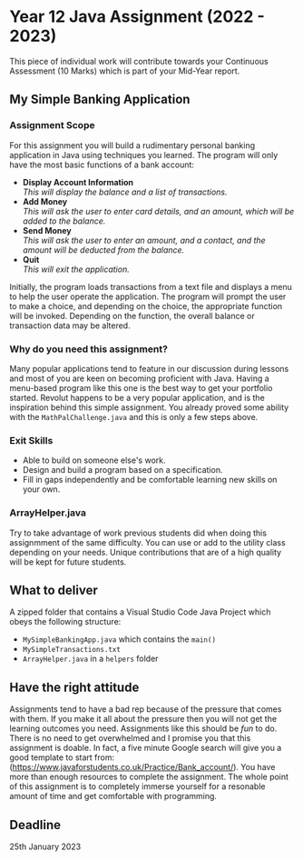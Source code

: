 # Year 12 Java Assignment (2022 - 2023)

This piece of individual work will contribute towards your Continuous Assessment (10 Marks) which is part of your Mid-Year report.

## My Simple Banking Application

### Assignment Scope

For this assignment you will build a rudimentary personal banking application in Java using techniques you learned. The program will only have the most basic functions of a bank account:
- <b>Display Account Information</b><br/>
  *This will display the balance and a list of transactions.*
- <b>Add Money</b><br/>
  *This will ask the user to enter card details, and an amount, which will be added to the balance.*
- <b>Send Money</b><br/>
  *This will ask the user to enter an amount, and a contact, and the amount will be deducted from the balance.*
- <b>Quit</b><br/>
  *This will exit the application.*

Initially, the program loads transactions from a text file and displays a menu to help the user operate the application. The program will prompt the user to make a choice, and depending on the choice, the appropriate function will be invoked. Depending on the function, the overall balance or transaction data may be altered.

### Why do you need this assignment?

Many popular applications tend to feature in our discussion during lessons and most of you are keen on becoming proficient with Java. Having a menu-based program like this one is the best way to get your portfolio started. Revolut happens to be a very popular application, and is the inspiration behind this simple assignment. You already proved some ability with the `MathPalChallenge.java` and this is only a few steps above. 

### Exit Skills

- Able to build on someone else's work.
- Design and build a program based on a specification.
- Fill in gaps independently and be comfortable learning new skills on your own.

### ArrayHelper.java

Try to take advantage of work previous students did when doing this assignmment of the same difficulty. You can use or add to the utility class depending on your needs. Unique contributions that are of a high quality will be kept for future students.

## What to deliver

A zipped folder that contains a Visual Studio Code Java Project which obeys the following structure:

- `MySimpleBankingApp.java` which contains the `main()`
- `MySimpleTransactions.txt`
- `ArrayHelper.java` in a `helpers` folder

## Have the right attitude

Assignments tend to have a bad rep because of the pressure that comes with them. If you make it all about the pressure then you will not get the learning outcomes you need. Assignments like this should be *fun* to do. There is no need to get overwhelmed and I promise you that this assignment is doable. In fact, a five minute Google search will give you a good template to start from: (https://www.javaforstudents.co.uk/Practice/Bank_account/). You have more than enough resources to complete the assignment. The whole point of this assignment is to completely immerse yourself for a resonable amount of time and get comfortable with programming.

## Deadline

25th January 2023
